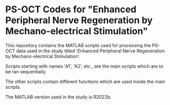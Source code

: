 # PS-OCT Codes for "Enhanced Peripheral Nerve Regeneration by Mechano-electrical Stimulation"

This repository contains the MATLAB scripts used for processing the PS-OCT data used in the study titled 'Enhanced Peripheral Nerve Regeneration by Mechano-electrical Stimulation'.

Scripts starting with names 'A1', 'A2', etc., are the main scripts which are to be ran sequentially.

The other scripts contain different functions which are used inside the main scripts.

The MATLAB version used in the study is R2022b. 
